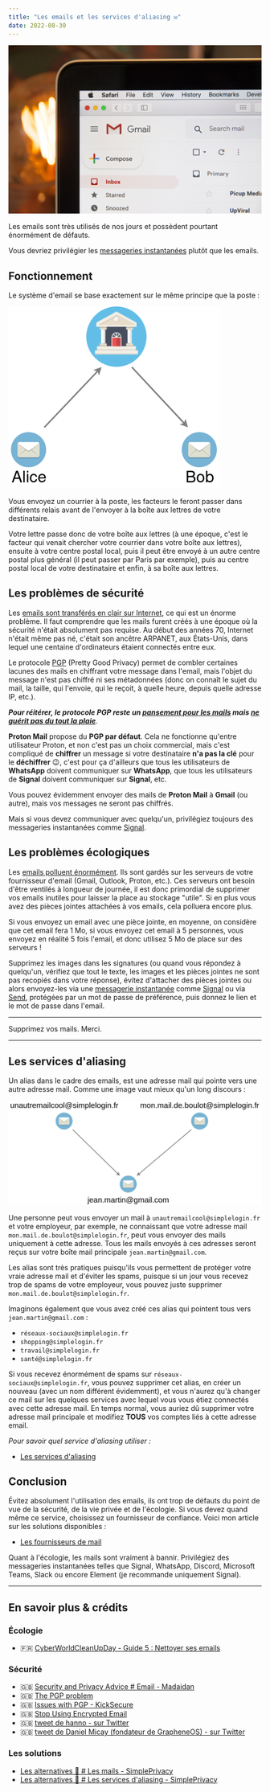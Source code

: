 ```yaml
---
title: "Les emails et les services d'aliasing ✉️"
date: 2022-08-30
---
```


![Email cover](mail-cover.jpg)

Les emails sont très utilisés de nos jours et possèdent pourtant énormément de défauts.

Vous devriez privilégier les [messageries instantanées](/basiques/instant-messengers/) plutôt que les emails.

## Fonctionnement

Le système d'email se base exactement sur le même principe que la poste :

![Image poste](mail-exemple.png#center)

Vous envoyez un courrier à la poste, les facteurs le feront passer dans différents relais avant de l'envoyer à la boîte aux lettres de votre destinataire.

Votre lettre passe donc de votre boîte aux lettres (à une époque, c'est le facteur qui venait chercher votre courrier dans votre boîte aux lettres), ensuite à votre centre postal local, puis il peut être envoyé à un autre centre postal plus général (il peut passer par Paris par exemple), puis au centre postal local de votre destinataire et enfin, à sa boîte aux lettres.

## Les problèmes de sécurité

Les [emails sont transférés en clair sur Internet](https://latacora.micro.blog/2020/02/19/stop-using-encrypted.html), ce qui est un énorme problème. Il faut comprendre que les mails furent créés à une époque où la sécurité n'était absolument pas requise. Au début des années 70, Internet n'était même pas né, c'était son ancêtre ARPANET, aux États-Unis, dans lequel une centaine d'ordinateurs étaient connectés entre eux.

Le protocole [PGP](https://fr.wikipedia.org/wiki/Pretty_Good_Privacy) (Pretty Good Privacy) permet de combler certaines lacunes des mails en chiffrant votre message dans l'email, mais l'objet du message n'est pas chiffré ni ses métadonnées (donc on connaît le sujet du mail, la taille, qui l'envoie, qui le reçoit, à quelle heure, depuis quelle adresse IP, etc.).

***Pour réitérer, le protocole PGP reste un [pansement pour les mails](https://twitter.com/DanielMicay/status/1145264664315604992) mais [ne guérit pas du tout la plaie](https://latacora.micro.blog/2019/07/16/the-pgp-problem.html)***.

**Proton Mail** propose du **PGP par défaut**. Cela ne fonctionne qu'entre utilisateur Proton, et non c'est pas un choix commercial, mais c'est compliqué de **chiffrer** un message si votre destinataire **n'a pas la clé** pour le **déchiffrer** 😉️, c'est pour ça d'ailleurs que tous les utilisateurs de **WhatsApp** doivent communiquer sur **WhatsApp**, que tous les utilisateurs de **Signal** doivent communiquer sur **Signal**, etc.

Vous pouvez évidemment envoyer des mails de **Proton Mail** à **Gmail** (ou autre), mais vos messages ne seront pas chiffrés.

Mais si vous devez communiquer avec quelqu'un, privilégiez toujours des messageries instantanées comme [Signal](/basiques/instant-messengers/#signal).

## Les problèmes écologiques

Les [emails polluent énormément](https://cyberworldcleanupday.fr/fichiers/CWCUD-2022-Guide-5-Nettoyer-ses-e-mails-1.pdf). Ils sont gardés sur les serveurs de votre fournisseur d'email (Gmail, Outlook, Proton, etc.). Ces serveurs ont besoin d'être ventilés à longueur de journée, il est donc primordial de supprimer vos emails inutiles pour laisser la place au stockage "utile". Si en plus vous avez des pièces jointes attachées à vos emails, cela polluera encore plus.

Si vous envoyez un email avec une pièce jointe, en moyenne, on considère que cet email fera 1 Mo, si vous envoyez cet email à 5 personnes, vous envoyez en réalité 5 fois l'email, et donc utilisez 5 Mo de place sur des serveurs !

Supprimez les images dans les signatures (ou quand vous répondez à quelqu'un, vérifiez que tout le texte, les images et les pièces jointes ne sont pas recopiés dans votre réponse), évitez d'attacher des pièces jointes ou alors envoyez-les via une [messagerie instantanée](/basiques/instant-messengers/) comme [Signal](/basiques/instant-messengers/#signal) ou via [Send](https://send.vis.ee/), protégées par un mot de passe de préférence, puis donnez le lien et le mot de passe dans l'email.

---

Supprimez vos mails. Merci.

---

## Les services d'aliasing

Un alias dans le cadre des emails, est une adresse mail qui pointe vers une autre adresse mail. Comme une image vaut mieux qu'un long discours :

![email alias](mail-alias.png#center)

Une personne peut vous envoyer un mail à `unautremailcool@simplelogin.fr` et votre employeur, par exemple, ne connaissant que votre adresse mail `mon.mail.de.boulot@simplelogin.fr`, peut vous envoyer des mails uniquement à cette adresse. Tous les mails envoyés à ces adresses seront reçus sur votre boîte mail principale `jean.martin@gmail.com`.

Les alias sont très pratiques puisqu'ils vous permettent de protéger votre vraie adresse mail et d'éviter les spams, puisque si un jour vous recevez trop de spams de votre employeur, vous pouvez juste supprimer `mon.mail.de.boulot@simplelogin.fr`.

Imaginons également que vous avez créé ces alias qui pointent tous vers `jean.martin@gmail.com` :

- `réseaux-sociaux@simplelogin.fr`
- `shopping@simplelogin.fr`
- `travail@simplelogin.fr`
- `santé@simplelogin.fr`

Si vous recevez énormément de spams sur `réseaux-sociaux@simplelogin.fr`, vous pouvez supprimer cet alias, en créer un nouveau (avec un nom différent évidemment), et vous n'aurez qu'à changer ce mail sur les quelques services avec lequel vous vous étiez connectés avec cette adresse mail.
En temps normal, vous auriez dû supprimer votre adresse mail principale et modifiez **TOUS** vos comptes liés à cette adresse email.

*Pour savoir quel service d'aliasing utiliser :*

- [Les services d'aliasing](/alternatives/providers/#les-services-daliasing)

## Conclusion

Évitez absolument l'utilisation des emails, ils ont trop de défauts du point de vue de la sécurité, de la vie privée et de l'écologie. Si vous devez quand même ce service, choisissez un fournisseur de confiance. Voici mon article sur les solutions disponibles :

- [Les fournisseurs de mail](/alternatives/providers/#les-mails)

Quant à l'écologie, les mails sont vraiment à bannir. Privilégiez des messageries instantanées telles que Signal, WhatsApp, Discord, Microsoft Teams, Slack ou encore Element (je recommande uniquement Signal).

---

## En savoir plus & crédits

### Écologie

- 🇫🇷️ [CyberWorldCleanUpDay - Guide 5 : Nettoyer ses emails](https://cyberworldcleanupday.fr/fichiers/CWCUD-2022-Guide-5-Nettoyer-ses-e-mails-1.pdf)

### Sécurité

- 🇬🇧️ [Security and Privacy Advice # Email - Madaidan](https://madaidans-insecurities.github.io/security-privacy-advice.html#email)
- 🇬🇧️ [The PGP problem](https://latacora.micro.blog/2019/07/16/the-pgp-problem.html)
- 🇬🇧️ [Issues with PGP - KickSecure](https://www.kicksecure.com/wiki/OpenPGP#Issues_with_PGP)
- 🇬🇧️ [Stop Using Encrypted Email](https://latacora.singles/2020/02/19/stop-using-encrypted.html)
- 🇬🇧️ [tweet de hanno - sur Twitter](https://twitter.com/hanno/status/1145597144373575680)
- 🇬🇧️ [tweet de Daniel Micay (fondateur de GrapheneOS) - sur Twitter](https://twitter.com/DanielMicay/status/1145264664315604992)

### Les solutions

- [Les alternatives 📨️ # Les mails - SimplePrivacy](/alternatives/providers/#les-mails)
- [Les alternatives 📨️ # Les services d'aliasing - SimplePrivacy](/alternatives/providers/#les-services-daliasing)
